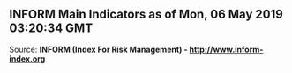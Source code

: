 ## INFORM Main Indicators as of Mon, 06 May 2019 03:20:34 GMT

Source: **INFORM (Index For Risk Management) - http://www.inform-index.org**